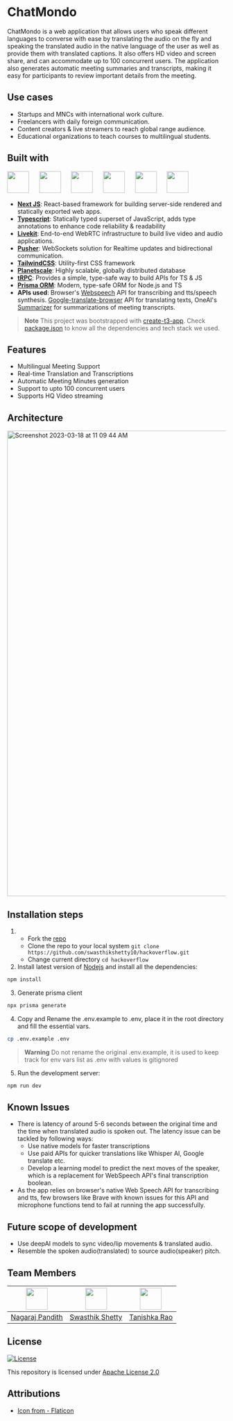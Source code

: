# ChatMondo
ChatMondo is a web application that allows users who speak different languages to converse with ease by translating the audio on the fly and speaking the translated audio in the native language of the user as well as provide them with translated captions. It also offers HD video and screen share, and can accommodate up to 100 concurrent users. The application also generates automatic meeting summaries and transcripts, making it easy for participants to review important details from the meeting.

## Use cases
- Startups and MNCs with international work culture.
- Freelancers with daily foreign communication.
- Content creators & live streamers to reach global range audience.
- Educational organizations to teach courses to multilingual students.

## Built with

<p align="left">
<img src="https://ui-lib.com/blog/wp-content/uploads/2021/12/nextjs-boilerplate-logo.png" height="50px">&nbsp; &nbsp; &nbsp;
<img src="https://upload.wikimedia.org/wikipedia/commons/thumb/4/4c/Typescript_logo_2020.svg/1024px-Typescript_logo_2020.svg.png?20221110153201" height="50px">&nbsp; &nbsp; &nbsp;
<img src="https://pbs.twimg.com/profile_images/1526251266862505985/KlWqqTp1_400x400.png" height="50px">&nbsp; &nbsp; &nbsp;
<img src="https://pbs.twimg.com/profile_images/1504919223168077836/RSsCSpKf_400x400.jpg" height="50px">&nbsp; &nbsp; &nbsp;
<img src="https://trpc.io/img/logo.svg" height="50px">&nbsp; &nbsp; &nbsp;
<img src="https://www.svgrepo.com/show/374002/prisma.svg" height="50px">
</p>

- [**Next JS**](https://nextjs.org/): React-based framework for building server-side rendered and statically exported web apps.
- [**Typescript**](https://www.typescriptlang.org/): Statically typed superset of JavaScript, adds type annotations to enhance code reliability & readability
- [**Livekit**](https://livekit.io/): End-to-end WebRTC infrastructure to build live video and audio applications.
- [**Pusher**](https://pusher.com/): WebSockets solution for Realtime updates and bidirectional communication.
- [**TailwindCSS**](https://tailwindcss.com/): Utility-first CSS framework
- [**Planetscale**](https://planetscale.com/): Highly scalable, globally distributed database
- [**tRPC**](https://trpc.io/): Provides a simple, type-safe way to build APIs for TS & JS
- [**Prisma ORM**](https://www.prisma.io/): Modern, type-safe ORM for Node.js and TS
- **APIs used**: Browser's [Webspeech](https://developer.mozilla.org/en-US/docs/Web/API/Web_Speech_API) API for transcribing and tts/speech synthesis. [Google-translate-browser](https://www.npmjs.com/package/google-translate-api-browser) API for translating texts, OneAI's [Summarizer](https://www.oneai.com/summarize) for summarizations of meeting transcripts.

> **Note**
> This project was bootstrapped with [create-t3-app](https://create.t3.gg/). Check [package.json](https://github.com/swasthikshetty10/hackoverflow/blob/main/package.json) to know all the dependencies and tech stack we used.

## Features
- Multilingual Meeting Support
- Real-time Translation and Transcriptions
- Automatic Meeting Minutes generation
- Support to upto 100 concurrent users
- Supports HQ Video streaming

## Architecture
<img width="1073" alt="Screenshot 2023-03-18 at 11 09 44 AM" src="https://user-images.githubusercontent.com/83623339/226187854-03ec9559-1122-42a3-93c7-80614fdae396.png">

## Installation steps

1. - Fork the [repo](https://github.com/swasthikshetty10/hackoverflow)
   - Clone the repo to your local system `git clone https://github.com/swasthikshetty10/hackoverflow.git`
   - Change current directory `cd hackoverflow`
2. Install latest version of [Nodejs](https://nodejs.org/en/) and install all the dependencies:

```bash
npm install
```

3. Generate prisma client

```bash
npx prisma generate
```

4. Copy and Rename the .env.example to .env, place it in the root directory and fill the essential vars.

```bash
cp .env.example .env
```

> **Warning**
> Do not rename the original .env.example, it is used to keep track for env vars list as .env with values is gitignored

5. Run the development server:

```bash
npm run dev
```

## Known Issues
- There is latency of around 5-6 seconds between the original time and the time when translated audio is spoken out. The latency issue can be tackled by following ways:
  - Use native models for faster transcriptions
  - Use paid APIs for quicker translations like Whisper AI, Google translate etc.
  - Develop a learning model to predict the next moves of the speaker, which is a replacement for WebSpeech API's final transcription boolean.
- As the app relies on browser's native Web Speech API for transcribing and tts, few browsers like Brave with known issues for this API and microphone functions tend to fail at running the app successfully.

## Future scope of development
- Use deepAI models to sync video/lip movements & translated audio.
- Resemble the spoken audio(translated) to source audio(speaker) pitch.

## Team Members

| <img src = "https://avatars.githubusercontent.com/u/83623339?v=4" width="50px"> | <img src = "https://avatars.githubusercontent.com/u/62538932?v=4" width="50px"> | <img src = "https://avatars.githubusercontent.com/u/74966490?v=4" width="50px"> |
| :-----------------------------------------------------------------------------: | :-----------------------------------------------------------------------------: | :------------------------------------------------------------------------------: |
|              [Nagaraj Pandith](https://github.com/nagarajpandith/)              |  [Swasthik Shetty](https://github.com/swasthikshetty10/](https://github.com/rudra246)>)  |                 [Tanishka Rao](https://github.com/tanishkarao16)                 |

## License
[![License](https://img.shields.io/badge/License-Apache_2.0-blue.svg)](https://opensource.org/licenses/Apache-2.0)

This repository is licensed under [Apache License 2.0](https://github.com/swasthikshetty10/hackoverflow/blob/main/LICENSE)

## Attributions

- [Icon from - Flaticon](https://www.flaticon.com/free-icons/)
